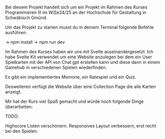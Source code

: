 Bei diesem Projekt handelt sich um ein Projekt im Rahmen des Kurses Programmieren III im WiSe24/25 an der Hochschule für Gestaltung in Schwäbisch Gmünd.


Um das Projekt zu starten musst du in deinem Terminal folgende Befehle ausführen.

-> npm install
-> npm run dev

Im Rahmen des Kurses haben wir uns mit Svelte auseinandergesetzt. Ich habe Svelte Kit verwendet um eine Website anzulegen bei dem ein User Spielkarten mit der API von Chat gpt 
erstellen kann und diese dann in einem Gamehub in verschiedenen Spielen wiederfinden.

Es gibt ein implementiertes Memorie, ein Ratespiel und ein Quiz.

Desweiteren verfügt die Website über eine Collection Page die alle Karten anzeigt.

Mir hat der Kurs viel Spaß gemacht und würde noch folgende Dinge überarbeiten:


TODO:

Highscore Listen verschönern.
Responsives Layout verbessern, erst recht bei den Spielen.
